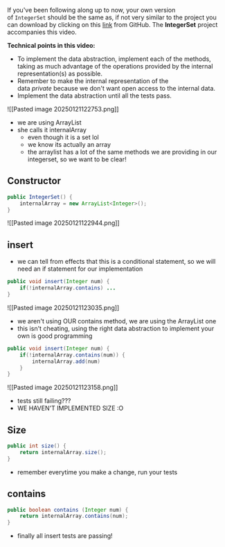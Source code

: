 If you've been following along up to now, your own version of `IntegerSet` should be the same as, if not very similar to the project you can download by clicking on this [link](https://github.students.cs.ubc.ca/CPSC210/DataAbstractionLectureStarters) from GitHub. The **IntegerSet** project accompanies this video.

**Technical points in this video:**

- To implement the data abstraction, implement each of the methods, taking as much advantage of the operations provided by the internal representation(s) as possible.
- Remember to make the internal representation of the data _private_ because we don't want open access to the internal data.
- Implement the data abstraction until all the tests pass.

![[Pasted image 20250121122753.png]]
- we are using ArrayList
- she calls it internalArray
	- even though it is a set lol
	- we know its actually an array
	- the arraylist has a lot of the same methods we are providing in our integerset, so we want to be clear!

## Constructor
```java
public IntegerSet() {
	internalArray = new ArrayList<Integer>();
}
```
![[Pasted image 20250121122944.png]]

## insert
- we can tell from effects that this is a conditional statement, so we will need an if statement for our implementation
```java
public void insert(Integer num) {
	if(!internalArray.contains) ...
}
```
![[Pasted image 20250121123035.png]]
- we aren't using OUR contains method, we are using the ArrayList one
- this isn't cheating, using the right data abstraction to implement your own is good programming

```java
public void insert(Integer num) {
	if(!internalArray.contains(num)) {
		internalArray.add(num)
	}
}
```
![[Pasted image 20250121123158.png]]
- tests still failing???
- WE HAVEN'T IMPLEMENTED SIZE :O

## Size
```java
public int size() {
	return internalArray.size();
}
```
- remember everytime you make a change, run your tests

## contains
```java
public boolean contains (Integer num) {
	return internalArray.contains(num);
}
```
- finally all insert tests are passing!